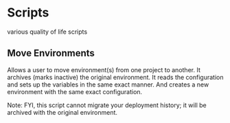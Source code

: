 # Scripts
various quality of life scripts

## Move Environments
Allows a user to move environment(s) from one project to another.
It archives (marks inactive) the original environment. 
It reads the configuration and sets up the variables in the same exact manner.
And creates a new environment with the same exact configuration.

Note: FYI, this script cannot migrate your deployment history; it will be archived with the original environment.